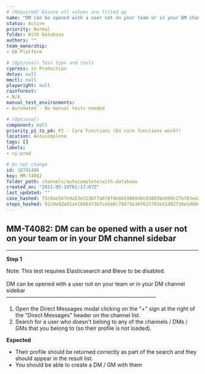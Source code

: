 ```yaml
---
# (Required) Ensure all values are filled up
name: "DM can be opened with a user not on your team or in your DM channel sidebar"
status: Active
priority: Normal
folder: With Database
authors: ""
team_ownership: 
- QA Platform

# (Optional) Test type and tools
cypress: in Production
detox: null
mmctl: null
playwright: null
rainforest: 
- N/A
manual_test_environments: 
- Automated - No manual tests needed

# (Optional)
component: null
priority_p1_to_p4: P2 - Core Functions (Do core functions work?)
location: Autocomplete
tags: []
labels: 
- cy-prod

# Do not change
id: 10791406
key: MM-T4082
folder_path: channels/autocomplete/with-database
created_on: "2021-05-19T01:17:07Z"
last_updated: ""
case_hashed: f5c0ae567e9a53e3236f7a078f0eb619869d8cd38036eb99c27bf03ee2bbab8ecc6a5f13bfa07526797ca32ec1ba7f45
steps_hashed: 92c0e92a01a41868473b7ce5e6c78873a30f615763e51d92736e5d00d1e391883e929f5b6d6fcec8935c87599092aa0c
---
```


## MM-T4082: DM can be opened with a user not on your team or in your DM channel sidebar

---

**Step 1**

Note: This test requires Elasticsearch and Bleve to be disabled.\
\
DM can be opened with a user not on your team or in your DM channel sidebar\
————————————————————————————

1. Open the Direct Messages modal clicking on the "+" sign at the right of the "Direct Messages" header on the channel list.
2. Search for a user who doesn't belong to any of the channels / DMs / GMs that you belong to (so their profile is not loaded).

**Expected**

- Their profile should be returned correctly as part of the search and they should appear in the result list.
- You should be able to create a DM / GM with them
